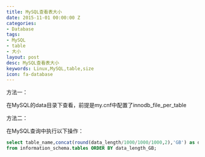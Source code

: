 ```yaml
---
title: MySQL查看表大小
date: 2015-11-01 00:00:00 Z
categories:
- Database
tags:
- MySQL
- table
- 大小
layout: post
desc: MySQL查看表大小
keywords: Linux,MySQL,table,size
icon: fa-database
---
```


方法一：

在MySQL的data目录下查看，前提是my.cnf中配置了innodb_file_per_table

方法二：

在MySQL查询中执行以下操作：

``` sql
select table_name,concat(round(data_length/1000/1000/1000,2),'GB') as data_length_GB 
from information_schema.tables ORDER BY data_length_GB;
```
